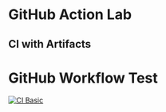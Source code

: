 # GitHub Action Lab

## CI with Artifacts
# GitHub Workflow Test

[![CI Basic](https://github.com/princemitnick/githubworkflow-test/actions/workflows/ci-basic.yml/badge.svg?branch=main)](https://github.com/princemitnick/githubworkflow-test/actions/workflows/ci-basic.yml)

